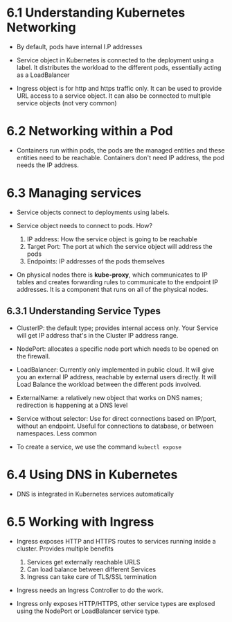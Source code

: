 # 6.1 Understanding Kubernetes Networking
* By default, pods have internal I.P addresses

* Service object in Kubernetes is connected to the deployment using a label. It distributes the workload to the different pods, essentially acting as a LoadBalancer

* Ingress object is for http and https traffic only. It can be used to provide URL access to a service object. It can also be connected to multiple service objects (not very common)

# 6.2 Networking within a Pod
* Containers run within pods, the pods are the managed entities and these entities need to be reachable. Containers don't need IP address, the pod needs the IP address.

# 6.3 Managing services
* Service objects connect to deployments using labels.

* Service object needs to connect to pods. How?
  1. IP address: How the service object is going to be reachable
  2. Target Port: The port at which the service object will address the pods
  3. Endpoints: IP addresses of the pods themselves

* On physical nodes there is **kube-proxy**, which communicates to IP tables and creates forwarding rules to communicate to the endpoint IP addresses. It is a component that runs on all of the physical nodes.

## 6.3.1 Understanding Service Types
- ClusterIP: the default type; provides internal access only. Your Service will get IP address that's in the Cluster IP address range.

- NodePort: allocates a specific node port which needs to be opened on the firewall.

- LoadBalancer: Currently only implemented in public cloud. It will give you an external IP address, reachable by external users directly. It will Load Balance the workload between the different pods involved.

- ExternalName: a relatively new object that works on DNS names; redirection is happening at a DNS level

- Service without selector: Use for direct connections based on IP/port, without an endpoint. Useful for connections to database, or between namespaces. Less common

- To create a service, we use the command ```kubectl expose```

# 6.4 Using DNS in Kubernetes
- DNS is integrated in Kubernetes services automatically

# 6.5 Working with Ingress
* Ingress exposes HTTP and HTTPS routes to services running inside a cluster. Provides multiple benefits
  1. Services get externally reachable URLS
  2. Can load balance between different Services
  3. Ingress can take care of TLS/SSL termination

* Ingress needs an Ingress Controller to do the work.

* Ingress only exposes HTTP/HTTPS, other service types are explosed using the NodePort or LoadBalancer service type.
